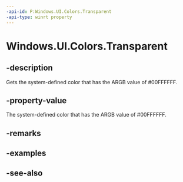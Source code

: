 ```yaml
---
-api-id: P:Windows.UI.Colors.Transparent
-api-type: winrt property
---
```


<!-- Property syntax
public Windows.UI.Color Transparent { get; }
-->

# Windows.UI.Colors.Transparent

## -description

Gets the system-defined color that has the ARGB value of #00FFFFFF.



## -property-value

The system-defined color that has the ARGB value of #00FFFFFF.

## -remarks

## -examples

## -see-also
